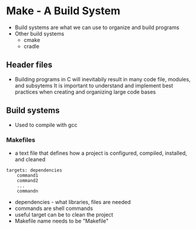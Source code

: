 # Make - A Build System

- Build systems are what we can use to organize and build programs
- Other build systems
  - cmake
  - cradle

## Header files

- Building programs in C will inevitabily result in many code file, modules, and subsytems It is important to understand and implement best practices when creating and organizing large code bases

## Build systems

- Used to compile with gcc

### Makefiles

- a text file that defines how a project is configured, compiled, installed, and cleaned
```
targets: dependencies
    command1
    command2
    ...
    commandn
```
- dependencies - what libraries, files are needed 
- commands are shell commands
- useful target can be to clean the project
- Makefile name needs to be "Makefile"